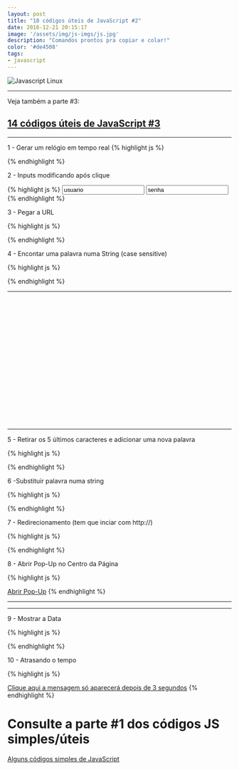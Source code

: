 ```yaml
---
layout: post
title: "10 códigos úteis de JavaScript #2"
date: 2016-12-21 20:15:17
image: '/assets/img/js-imgs/js.jpg'
description: "Comandos prontos pra copiar e colar!"
color: '#de4508'
tags:
- javascript
---
```


![Javascript Linux](/assets/img/js-imgs/js.jpg "JavaScript") 

---

Veja também a parte #3:
## [14 códigos úteis de JavaScript #3](https://terminalroot.com.br/2024/06/14-codigos-uteis-de-javascript-3.html)

---

1 - Gerar um relógio em tempo real
{% highlight js %}


<script type="text/javascript">
function startTime()
{
var today=new Date();
var h=today.getHours();
var m=today.getMinutes();
var s=today.getSeconds();
// add a zero in front of numbers<10
m=checkTime(m);
s=checkTime(s);
document.getElementById('txt').innerHTML=h+":"+m+":"+s;
t=setTimeout('startTime()',500);

}

function checkTime(i)
{
if (i<10)
  {
  i="0" + i;
  }
return i;
}
</script>


<div id="txt">
<script type="text/javascript">document.write(startTime())</script>
</div>
{% endhighlight %}

2 - Inputs modificando após clique

{% highlight js %}
<input type="text" value="usuario" onblur="if(this.value == ''){ this.value='usuario';}" onfocus="if(this.value == 'usuario'){ this.value='';}"/>
<input value="senha" onblur="if(this.value == ''){ this.value='senha'; this.type='text';}" onfocus="if(this.value == 'senha'){ this.value=''; this.type='password';}"/>
{% endhighlight %}

3 - Pegar a URL

{% highlight js %}

<script>document.write(window.location.href);</script>

{% endhighlight %}

4 - Encontar uma palavra numa String (case sensitive)

{% highlight js %}

<script>
var str = 'Terminal Root';

if(str.match(/Root/)){
  document.write('Encontrou');
}else{
	document.write('Palavra Não Encontrada');
}
</script>

{% endhighlight %}

---


<!-- SQUARE - GAMES ROOT -->
<script async src="//pagead2.googlesyndication.com/pagead/js/adsbygoogle.js"></script>
<ins class="adsbygoogle"
style="display:inline-block;width:336px;height:280px"
data-ad-client="ca-pub-2838251107855362"
data-ad-slot="5351066970"></ins>
<script>
(adsbygoogle = window.adsbygoogle || []).push({});
</script>

---

5 - Retirar os 5 últimos caracteres e adicionar uma nova palavra

{% highlight js %}

<script>
var str = 'Terminal Root';

var str = str.slice(0, -5)+' Bash';

document.write(str);

</script>

{% endhighlight %}

6 -Substituir palavra numa string

{% highlight js %}

<script>
var str = 'Terminal Root';
var str = str.replace("Root", "Linux");
document.write(str);
</script>

{% endhighlight %}

7 - Redirecionamento (tem que inciar com http://)

{% highlight js %}

<script>window.location = "http://www.terminalroot.com.br";</script>

{% endhighlight %}

8 - Abrir Pop-Up no Centro da Página

{% highlight js %}

<script>
	var win = null;
	function NovaJanela(pagina,nome,w,h,scroll){
	LeftPosition = (screen.width) ? (screen.width-w)/2 : 0;
	TopPosition = (screen.height) ? (screen.height-h)/2 : 0;
	settings = 'location=no,toolbar=no,directories=no,status=no,height='+h+',width='+w+',top='+TopPosition+',left='+LeftPosition+',scrollbars='+scroll+',resizable';
	win = window.open(pagina,nome,settings);
	}
</script>


<a href="http://www.terminalroot.com.br/" onclick="NovaJanela(this.href,'nomeJanela','820','560','yes');return false">Abrir Pop-Up</a>
{% endhighlight %}

---


<!-- RECTANGLE LARGE -->
<script async src="https://pagead2.googlesyndication.com/pagead/js/adsbygoogle.js"></script>
<!-- Informat -->
<ins class="adsbygoogle"
style="display:block"
data-ad-client="ca-pub-2838251107855362"
data-ad-slot="2327980059"
data-ad-format="auto"
data-full-width-responsive="true"></ins>
<script>
(adsbygoogle = window.adsbygoogle || []).push({});
</script>

---

9 - Mostrar a Data

{% highlight js %}

<script type="text/javascript">document.write(Date());</script>

{% endhighlight %}

10 - Atrasando o tempo

{% highlight js %}

<script type="text/javascript">

function timeMsg(){
	var t=setTimeout("alertMsg()",3000);
}

function alertMsg(){
	document.write("Terminal Root");
}

</script>


<a href="#" onClick="timeMsg()">Clique aqui a mensagem só aparecerá depois de 3 segundos</a>
{% endhighlight %}

# Consulte a parte #1 dos códigos JS simples/úteis

[Alguns códigos simples de JavaScript](http://terminalroot.com.br/2011/11/alguns-codigos-simples-de-javascript.html)

<script async src="https://pagead2.googlesyndication.com/pagead/js/adsbygoogle.js"></script>

<!-- Informat -->
<ins class="adsbygoogle"
 style="display:block"
 data-ad-client="ca-pub-2838251107855362"
 data-ad-slot="2327980059"
 data-ad-format="auto"
 data-full-width-responsive="true"></ins>

<script>
(adsbygoogle = window.adsbygoogle || []).push({});
</script>



